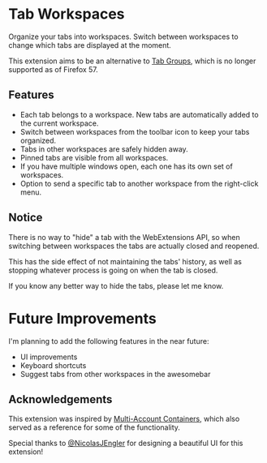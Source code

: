 # Tab Workspaces

Organize your tabs into workspaces. Switch between workspaces to change which tabs are displayed at the moment.

This extension aims to be an alternative to [Tab Groups](https://addons.mozilla.org/en-US/firefox/addon/tab-groups-panorama/), which is no longer supported as of Firefox 57.

## Features
 - Each tab belongs to a workspace. New tabs are automatically added to the current workspace.
 - Switch between workspaces from the toolbar icon to keep your tabs organized.
 - Tabs in other workspaces are safely hidden away.
 - Pinned tabs are visible from all workspaces.
 - If you have multiple windows open, each one has its own set of workspaces.
 - Option to send a specific tab to another workspace from the right-click menu.

## Notice
There is no way to "hide" a tab with the WebExtensions API, so when switching between workspaces the tabs are actually closed and reopened.

This has the side effect of not maintaining the tabs' history, as well as stopping whatever process is going on when the tab is closed.

If you know any better way to hide the tabs, please let me know.

# Future Improvements
I'm planning to add the following features in the near future:

- UI improvements
- Keyboard shortcuts
- Suggest tabs from other workspaces in the awesomebar

## Acknowledgements
This extension was inspired by [Multi-Account Containers](https://addons.mozilla.org/en-US/firefox/addon/multi-account-containers/), which also served as a reference for some of the functionality.

Special thanks to [@NicolasJEngler](http://nicolasjengler.com.ar/) for designing a beautiful UI for this extension!
